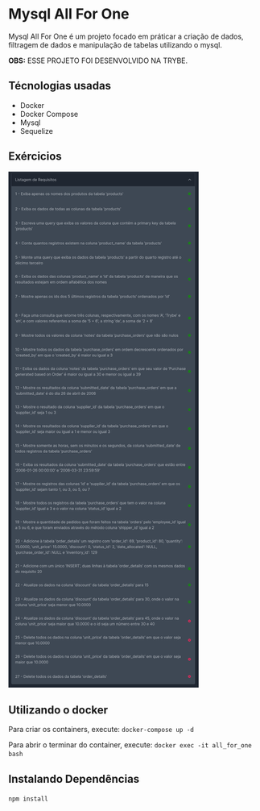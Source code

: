 # Mysql All For One

Mysql All For One é um projeto focado em práticar a criação de dados, filtragem de dados e manipulação de tabelas utilizando o mysql.

<strong>OBS:</strong> ESSE PROJETO FOI DESENVOLVIDO NA TRYBE.

## Técnologias usadas
* Docker
* Docker Compose
* Mysql
* Sequelize

## Exércicios
<img alt="imagem-requisitos-do-projeto" src="/requisitos.png">

## Utilizando o docker
Para criar os containers, execute: `docker-compose up -d`

Para abrir o terminar do container, execute: `docker exec -it all_for_one bash`

## Instalando Dependências
  `npm install`
